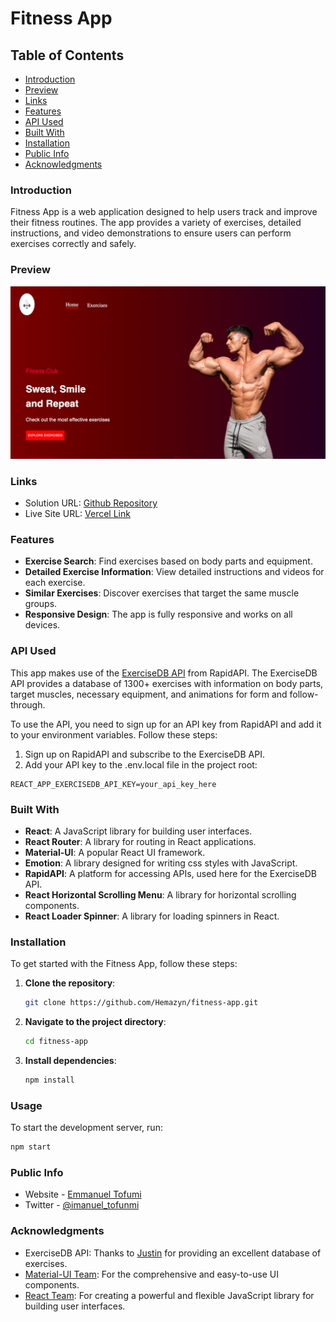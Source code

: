 # Fitness App

## Table of Contents
- [Introduction](#introduction)
- [Preview](#preview)
- [Links](#links)
- [Features](#features)
- [API Used](#api-used)
- [Built With](#built-with)
- [Installation](#installation)
- [Public Info](#public-info)
- [Acknowledgments](#acknowledgments)

###  Introduction
Fitness App is a web application designed to help users track and improve their fitness routines. The app provides a variety of exercises, detailed instructions, and video demonstrations to ensure users can perform exercises correctly and safely.

### Preview
![](/public/fitness-app.png)

### Links

- Solution URL: [Github Repository](https://github.com/Hemazyn/fitness-app.git)
- Live Site URL: [Vercel Link](https://devemma-exercise.netlify.app)

###  Features
- **Exercise Search**: Find exercises based on body parts and equipment.
- **Detailed Exercise Information**: View detailed instructions and videos for each exercise.
- **Similar Exercises**: Discover exercises that target the same muscle groups.
- **Responsive Design**: The app is fully responsive and works on all devices.

### API Used
This app makes use of the [ExerciseDB API](https://rapidapi.com/justin-WFnsXH_t6/api/exercisedb) from RapidAPI. The ExerciseDB API provides a database of 1300+ exercises with information on body parts, target muscles, necessary equipment, and animations for form and follow-through.

To use the API, you need to sign up for an API key from RapidAPI and add it to your environment variables. Follow these steps:

1. Sign up on RapidAPI and subscribe to the ExerciseDB API.
2. Add your API key to the .env.local file in the project root:

```Copy code
REACT_APP_EXERCISEDB_API_KEY=your_api_key_here
```

### Built With
- **React**: A JavaScript library for building user interfaces.
- **React Router**: A library for routing in React applications.
- **Material-UI**: A popular React UI framework.
- **Emotion**: A library designed for writing css styles with JavaScript.
- **RapidAPI**: A platform for accessing APIs, used here for the ExerciseDB API.
- **React Horizontal Scrolling Menu**: A library for horizontal scrolling components.
- **React Loader Spinner**: A library for loading spinners in React.

### Installation
To get started with the Fitness App, follow these steps:

1. **Clone the repository**:
    ```bash
    git clone https://github.com/Hemazyn/fitness-app.git
    ```
2. **Navigate to the project directory**:
    ```bash
    cd fitness-app
    ```
3. **Install dependencies**:
    ```bash
    npm install
    ```

### Usage
To start the development server, run:
```bash
npm start
```

### Public Info
- Website - [Emmanuel Tofumi](https://devemma.netlify.app)
- Twitter - [@imanuel_tofunmi](https://twitter.com/imanuel_tofunmi)

### Acknowledgments
- ExerciseDB API: Thanks to [Justin](https://rapidapi.com/justin-WFnsXH_t6/api/exercisedb) for providing an excellent database of exercises.
- [Material-UI Team](https://mui.com/): For the comprehensive and easy-to-use UI components.
- [React Team](https://react.dev/): For creating a powerful and flexible JavaScript library for building user interfaces.